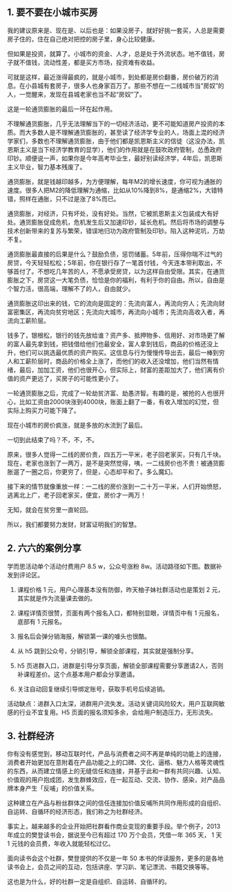 ## 1. 要不要在小城市买房

我的建议原来是、现在是、以后也是：如果没房子，就好好挑一套买，人总是需要房子住的，住在自己绝对把控的房子里，身心比较健康。

但如果是投资，就算了。小城市的资金、人才，总是处于外流状态。地不值钱，房子就不值钱，流动性差，都是买方市场，投资难有收益。

可就是这样，最近涨得最疯的，就是小城市，到处都是房价翻番，房价破万的消息。在小县城有套房子，很多人也身家百万了。那些不想在一二线城市当“房奴”的人，一觉醒来，发现在县城老家也当不起“房奴”了。

这是一轮通货膨胀的最后一环在起作用。

不理解通货膨胀，几乎无法理解当下的一切经济活动，更不可能知道房产投资的本质。而大多数人是不理解通货膨胀的，甚至读了经济学专业的人，场面上混的经济学家们，多数也不理解通货膨胀，由于他们都是凯恩斯主义的信徒（这没办法，凯恩斯主义是当下经济学教育的显学），他们的作用就是在鼓吹政府管制，怂恿政府印钞。顺便说一声，如果你是今年高考毕业生，最好别读经济学，4年后，凯恩斯主义毕业，智力基本残废了。

通货膨胀，就是钱越印越多，为方便理解，每年M2的增长速度，你可视为通胀的速度。很多人把M2的降低理解为通缩，比如从10%降到8%，是通缩2%，大错特错，照样在通胀，只不过是涨了8%而已。

通货膨胀，对经济，只有坏处，没有好处。当然，它被凯恩斯主义包装成大有好处。通货膨胀促成危机，危机发生后又加速印钞，延长危机。然后将市场的调整与技术创新带来的复苏与繁荣，错误地归功为政府管制及印钞。陷入这种泥坑，万劫不复。

通货膨胀最直接的后果是什么？鼓励负债，惩罚储蓄。5年前，压得你喘不过气的房贷，今天轻轻松松；5年前，你在银行存了一笔首付钱，今天连本带利取出，不够首付了。不想吃几年苦的人，不愿承受房贷，以为这样自由受限。其实，在通货膨胀之下，房贷这一大笔负债，恰恰是你的福利，有利于你的自由。所以，自由是个智力活，很高端，理解不了的人，自由就少。

通货膨胀这印出来的钱，它的流向是固定的：先流向富人，再流向穷人；先流向财富密集区，再流向贫穷地区；先流向大城市，再流向小城市；先流向高收入者，再流向工薪阶层。

钱多了，银根松，银行的钱先放给谁？资产多、抵押物多、信用好、对市场更了解的富人最先拿到钱，把钱借给他们也最安全，富人拿到钱后，商品的价格还没上升，他们可以挑选最优质的资产购买。这信息与行为慢慢传导出去，最后一棒到穷人和工薪阶层时，商品的价格全上涨了，而他们的收入还没增加，他们当然有情绪，最后，加加工资，他们也很开心，但实际上，财富的差距加大了，他们离有价值的资产更远了，买房子的可能性更小了。

一轮通货膨胀之后，完成了一轮劫贫济富、劫愚济智。有趣的是，被抢的人也很开心，比如工资由2000块涨到4000块，账面上翻了一番，有收入增加的幻觉，但实际上购买力可能下降了。

现在小城市的房价疯涨，就是多放的水流到了最后。

一切到此结束了吗？不，不，不。

原来，很多人觉得一二线的房价贵，四五万一平米，老子回老家买，只有几千块。现在，老家也涨到了一两万，是不是突然觉得，咦，一二线房价也不贵！被通货膨胀遛了一圈之后，你更穷了，但是，心态却平和了。多么魔幻。

接下来的情节就像重放一样：一二线的房价涨到一二十万一平米，人们开始愤怒，逃离北上广，老子回老家买，便宜，房价才一两万！

无知，就会在贫穷里一直轮回。

所以，我们都要努力发财，财富证明我们的智慧。

## 2. 六六的案例分享
学而思活动单个活动付费用户 8.5 w，公众号涨粉 8w。活动路径如下图。数据补发到评论区。

1. 课程价格 1 元，用户心理基本没有防御，昨天柚子妹社群活动也是策划 2 元，其实就是作为流量课去做的。

2. 课程详情页很赞，页面有两个报名入口，都特别显眼，详情页中有 1 元报名，底部有 1 元报名。

3. 报名后会弹分销海报，解锁第一课的噱头也很酷。

4. 从 h5 跳到公众号，分销引导，解锁全部课程，其实就是强制分享。

5. h5 页进群入口，进群是引导分享页面，解锁全部课程需要分享邀请2人，否则补课程差价。这个点基本用户都会分享邀请。

6. 关注自动回复继续引导绑定账号，获取手机号后续追销。

活动缺点：进群入口太深，进群用户流失发。活动关键词风险较大，用户互联网敏感的行业不宜复用。H5 页面的报名须知多余，会给用户制造压力，无形流失。

## 3. 社群经济

你有没有感觉到，移动互联时代，产品与消费者之间不再是单纯的功能上的连接，消费者开始更加在意附着在产品功能之上的口碑、文化、逼格、魅力人格等灵魂性的东西，从而建立情感上的无缝信任和连接，并基于此和一群有共同兴趣、认知、价值观的用户抱成团，发生群蜂效应，在一起互动、交流、协作、感染，对产品品牌本身产生「反哺」的价值关系。

这种建立在产品与粉丝群体之间的信任连接加价值反哺所共同作用形成的自组织、自运转、自循环的经济形态，我们称之为社群经济。

事实上，越来越多的企业开始把社群看作商业变现的重要手段。举个例子，2013 年成立的樊登读书会，据说至今已有超过 170 万个会员，凭借一年 365 天， 1 天 1 元钱的会员费，年收入就能轻松过亿。

面向读书会这个社群，樊登提供的不仅是一年 50 本书的伴读服务，更多的是各地读书会上，会员之间的互动，包括讲座、学习趴、笔记漂流、书籍交换等等。

这也是为什么，好的社群一定是自组织、自运转、自循环的。


